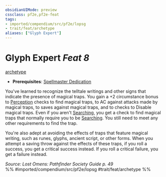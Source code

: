 ```yaml
---
obsidianUIMode: preview
cssclass: pf2e,pf2e-feat
tags:
- imported/compendium/src/pf2e/lopsg
- trait/feat/archetype
aliases: ["Glyph Expert"]
---
```

# Glyph Expert  *Feat 8*  
[archetype](archetype.md)  

- **Prerequisites**: [Spellmaster Dedication](spellmaster-dedication-locg.md)

You've learned to recognize the telltale writings and other signs that indicate the presence of magical traps. You gain a +2 circumstance bonus to [Perception](../skills.md#Perception) checks to find magical traps, to AC against attacks made by magical traps, to saves against magical traps, and to checks to Disable magical traps. Even if you aren't [Searching](search.md), you get a check to find magical traps that normally require you to be [Searching](search.md). You still need to meet any other requirements to find the trap.

You're also adept at avoiding the effects of traps that feature magical writing, such as runes, glyphs, ancient script, or other forms. When you attempt a saving throw against the effects of these traps, if you roll a success, you get a critical success instead. If you roll a critical failure, you get a failure instead.

*Source: Lost Omens: Pathfinder Society Guide p. 49*  
%% #imported/compendium/src/pf2e/lopsg #trait/feat/archetype %%